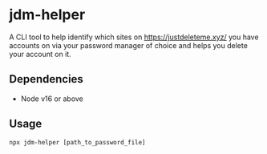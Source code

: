 # jdm-helper

A CLI tool to help identify which sites on https://justdeleteme.xyz/ you have accounts on via your password manager of choice and helps you delete your account on it.

## Dependencies
- Node v16 or above

## Usage

```
npx jdm-helper [path_to_password_file]
```